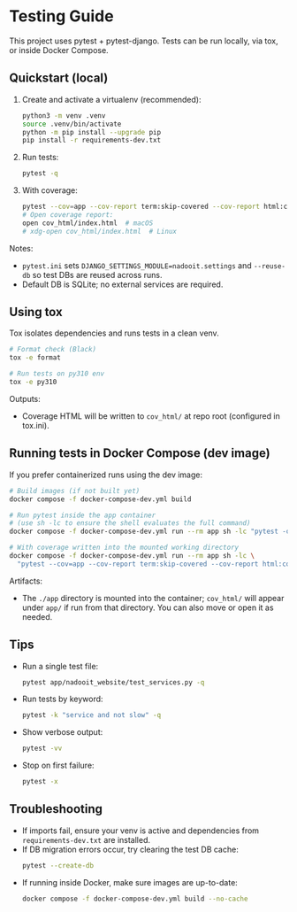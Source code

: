 # Testing Guide

This project uses pytest + pytest-django. Tests can be run locally, via tox, or inside Docker Compose.

## Quickstart (local)
1. Create and activate a virtualenv (recommended):
   ```bash
   python3 -m venv .venv
   source .venv/bin/activate
   python -m pip install --upgrade pip
   pip install -r requirements-dev.txt
   ```
2. Run tests:
   ```bash
   pytest -q
   ```
3. With coverage:
   ```bash
   pytest --cov=app --cov-report term:skip-covered --cov-report html:cov_html
   # Open coverage report:
   open cov_html/index.html  # macOS
   # xdg-open cov_html/index.html  # Linux
   ```

Notes:
- `pytest.ini` sets `DJANGO_SETTINGS_MODULE=nadooit.settings` and `--reuse-db` so test DBs are reused across runs.
- Default DB is SQLite; no external services are required.

## Using tox
Tox isolates dependencies and runs tests in a clean venv.
```bash
# Format check (Black)
tox -e format

# Run tests on py310 env
tox -e py310
```
Outputs:
- Coverage HTML will be written to `cov_html/` at repo root (configured in tox.ini).

## Running tests in Docker Compose (dev image)
If you prefer containerized runs using the dev image:
```bash
# Build images (if not built yet)
docker compose -f docker-compose-dev.yml build

# Run pytest inside the app container
# (use sh -lc to ensure the shell evaluates the full command)
docker compose -f docker-compose-dev.yml run --rm app sh -lc "pytest -q"

# With coverage written into the mounted working directory
docker compose -f docker-compose-dev.yml run --rm app sh -lc \
  "pytest --cov=app --cov-report term:skip-covered --cov-report html:cov_html"
```
Artifacts:
- The `./app` directory is mounted into the container; `cov_html/` will appear under `app/` if run from that directory. You can also move or open it as needed.

## Tips
- Run a single test file:
  ```bash
  pytest app/nadooit_website/test_services.py -q
  ```
- Run tests by keyword:
  ```bash
  pytest -k "service and not slow" -q
  ```
- Show verbose output:
  ```bash
  pytest -vv
  ```
- Stop on first failure:
  ```bash
  pytest -x
  ```

## Troubleshooting
- If imports fail, ensure your venv is active and dependencies from `requirements-dev.txt` are installed.
- If DB migration errors occur, try clearing the test DB cache:
  ```bash
  pytest --create-db
  ```
- If running inside Docker, make sure images are up-to-date:
  ```bash
  docker compose -f docker-compose-dev.yml build --no-cache
  ```
